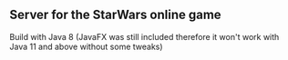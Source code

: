## Server for the StarWars online game
Build with Java 8 (JavaFX was still included therefore it won't work with Java 11 and above without some tweaks)